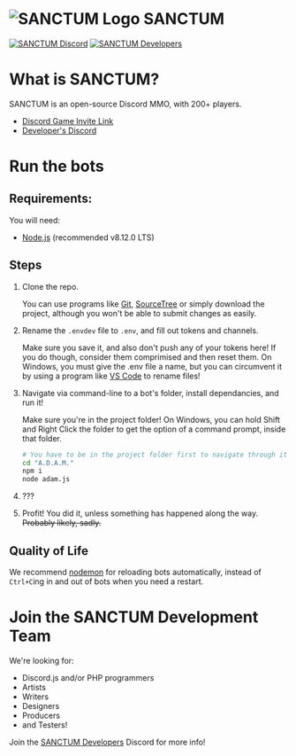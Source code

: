 # ![SANCTUM Logo](https://i.imgur.com/yZI3Am9.png) SANCTUM
[![SANCTUM Discord](https://img.shields.io/badge/sanctum-discord-%237289DA.svg?logo=discord)](https://discord.gg/D7dyrVn)
[![SANCTUM Developers](https://img.shields.io/badge/sanctum-developers-%237289DA.svg?logo=discord)](https://discord.gg/mP98ZYv)
# What is SANCTUM?
SANCTUM is an open-source Discord MMO, with 200+ players.

- [Discord Game Invite Link](https://discord.gg/D7dyrVn)
- [Developer's Discord](https://discord.gg/mP98ZYv)

# Run the bots
## Requirements:
You will need:
- [Node.js](https://nodejs.org/en/) (recommended v8.12.0 LTS)

## Steps
1. Clone the repo. 

    You can use programs like [Git](https://git-scm.com/), [SourceTree](https://www.sourcetreeapp.com/) or simply download the project, although you won't be able to submit changes as easily.

2. Rename the `.envdev` file to `.env`, and fill out tokens and channels. 

    Make sure you save it, and also don't push any of your tokens here! If you do though, consider them comprimised and then reset them. On Windows, you must give the .env file a name, but you can circumvent it by using a program like [VS Code](https://code.visualstudio.com/) to rename files!

3. Navigate via command-line to a bot's folder, install dependancies, and run it!

    Make sure you're in the project folder!
    On Windows, you can hold Shift and Right Click the folder to get the option of a command prompt, inside that folder.
    ```bash
    # You have to be in the project folder first to navigate through it
    cd "A.D.A.M."
    npm i
    node adam.js
    ```

4. ???

5. Profit! You did it, unless something has happened along the way. ~~Probably likely, sadly.~~

## Quality of Life

We recommend [nodemon](https://nodemon.io/) for reloading bots automatically, instead of `Ctrl+C`ing in and out of bots when you need a restart.

# Join the SANCTUM Development Team
We're looking for:
- Discord.js and/or PHP programmers
- Artists 
- Writers
- Designers
- Producers
- and Testers! 

Join the [SANCTUM Developers](https://discord.gg/mP98ZYv) Discord for more info!
